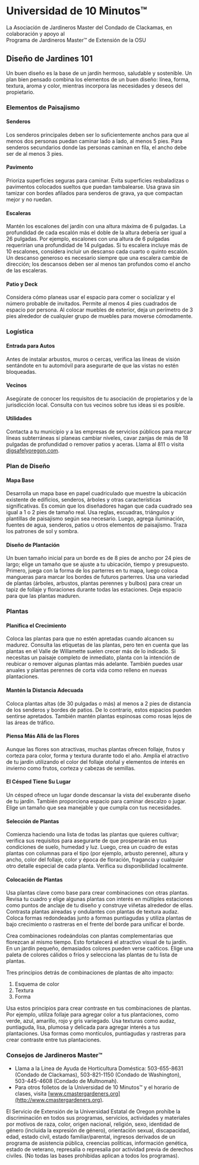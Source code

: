 # Universidad de 10 Minutos™  
La Asociación de Jardineros Master del Condado de Clackamas, en colaboración y apoyo al  
Programa de Jardineros Master™ de Extensión de la OSU  

## Diseño de Jardines 101  

Un buen diseño es la base de un jardín hermoso, saludable y sostenible. Un plan bien pensado combina los elementos de un buen diseño: línea, forma, textura, aroma y color, mientras incorpora las necesidades y deseos del propietario.  

### Elementos de Paisajismo  

#### Senderos  
Los senderos principales deben ser lo suficientemente anchos para que al menos dos personas puedan caminar lado a lado, al menos 5 pies. Para senderos secundarios donde las personas caminan en fila, el ancho debe ser de al menos 3 pies.  

#### Pavimento  
Prioriza superficies seguras para caminar. Evita superficies resbaladizas o pavimentos colocados sueltos que puedan tambalearse. Usa grava sin tamizar con bordes afilados para senderos de grava, ya que compactan mejor y no ruedan.  

#### Escaleras  
Mantén los escalones del jardín con una altura máxima de 6 pulgadas. La profundidad de cada escalón más el doble de la altura debería ser igual a 26 pulgadas. Por ejemplo, escalones con una altura de 6 pulgadas requerirían una profundidad de 14 pulgadas. Si tu escalera incluye más de 10 escalones, considera incluir un descanso cada cuarto o quinto escalón. Un descanso generoso es necesario siempre que una escalera cambie de dirección; los descansos deben ser al menos tan profundos como el ancho de las escaleras.  

#### Patio y Deck  
Considera cómo planeas usar el espacio para comer o socializar y el número probable de invitados. Permite al menos 4 pies cuadrados de espacio por persona. Al colocar muebles de exterior, deja un perímetro de 3 pies alrededor de cualquier grupo de muebles para moverse cómodamente.  

### Logística  

#### Entrada para Autos  
Antes de instalar arbustos, muros o cercas, verifica las líneas de visión sentándote en tu automóvil para asegurarte de que las vistas no estén bloqueadas.  

#### Vecinos  
Asegúrate de conocer los requisitos de tu asociación de propietarios y de la jurisdicción local. Consulta con tus vecinos sobre tus ideas si es posible.  

#### Utilidades  
Contacta a tu municipio y a las empresas de servicios públicos para marcar líneas subterráneas si planeas cambiar niveles, cavar zanjas de más de 18 pulgadas de profundidad o remover patios y aceras. Llama al 811 o visita [digsafelyoregon.com](https://digsafelyoregon.com).  

### Plan de Diseño  

#### Mapa Base  
Desarrolla un mapa base en papel cuadriculado que muestre la ubicación existente de edificios, senderos, árboles y otras características significativas. Es común que los diseñadores hagan que cada cuadrado sea igual a 1 o 2 pies de tamaño real. Usa reglas, escuadras, triángulos y plantillas de paisajismo según sea necesario. Luego, agrega iluminación, fuentes de agua, senderos, patios u otros elementos de paisajismo. Traza los patrones de sol y sombra.  

#### Diseño de Plantación  
Un buen tamaño inicial para un borde es de 8 pies de ancho por 24 pies de largo; elige un tamaño que se ajuste a tu ubicación, tiempo y presupuesto. Primero, juega con la forma de los parterres en tu mapa, luego coloca mangueras para marcar los bordes de futuros parterres. Usa una variedad de plantas (árboles, arbustos, plantas perennes y bulbos) para crear un tapiz de follaje y floraciones durante todas las estaciones. Deja espacio para que las plantas maduren.  

### Plantas  

#### Planifica el Crecimiento  
Coloca las plantas para que no estén apretadas cuando alcancen su madurez. Consulta las etiquetas de las plantas, pero ten en cuenta que las plantas en el Valle de Willamette suelen crecer más de lo indicado. Si necesitas un paisaje completo de inmediato, planta con la intención de reubicar o remover algunas plantas más adelante. También puedes usar anuales y plantas perennes de corta vida como relleno en nuevas plantaciones.  

#### Mantén la Distancia Adecuada  
Coloca plantas altas (de 30 pulgadas o más) al menos a 2 pies de distancia de los senderos y bordes de patios. De lo contrario, estos espacios pueden sentirse apretados. También mantén plantas espinosas como rosas lejos de las áreas de tráfico.  

#### Piensa Más Allá de las Flores  
Aunque las flores son atractivas, muchas plantas ofrecen follaje, frutos y corteza para color, forma y textura durante todo el año. Amplía el atractivo de tu jardín utilizando el color del follaje otoñal y elementos de interés en invierno como frutos, corteza y cabezas de semillas.  

#### El Césped Tiene Su Lugar  
Un césped ofrece un lugar donde descansar la vista del exuberante diseño de tu jardín. También proporciona espacio para caminar descalzo o jugar. Elige un tamaño que sea manejable y que cumpla con tus necesidades.  

#### Selección de Plantas  
Comienza haciendo una lista de todas las plantas que quieres cultivar; verifica sus requisitos para asegurarte de que prosperarán en tus condiciones de suelo, humedad y luz. Luego, crea un cuadro de estas plantas con columnas para el tipo (por ejemplo, arbusto perenne), altura y ancho, color del follaje, color y época de floración, fragancia y cualquier otro detalle especial de cada planta. Verifica su disponibilidad localmente.  

#### Colocación de Plantas  
Usa plantas clave como base para crear combinaciones con otras plantas. Revisa tu cuadro y elige algunas plantas con interés en múltiples estaciones como puntos de anclaje de tu diseño y construye viñetas alrededor de ellas. Contrasta plantas aireadas y ondulantes con plantas de textura audaz. Coloca formas redondeadas junto a formas puntiagudas y utiliza plantas de bajo crecimiento o rastreras en el frente del borde para unificar el borde.  

Crea combinaciones rodeándolas con plantas complementarias que florezcan al mismo tiempo. Esto fortalecerá el atractivo visual de tu jardín. En un jardín pequeño, demasiados colores pueden verse caóticos. Elige una paleta de colores cálidos o fríos y selecciona las plantas de tu lista de plantas.  

Tres principios detrás de combinaciones de plantas de alto impacto:  
1. Esquema de color  
2. Textura  
3. Forma  

Usa estos principios para crear contraste en tus combinaciones de plantas. Por ejemplo, utiliza follaje para agregar color a tus plantaciones, como verde, azul, amarillo, rojo y gris variegado. Usa texturas como audaz, puntiaguda, lisa, plumosa y delicada para agregar interés a tus plantaciones. Usa formas como montículos, puntiagudas y rastreras para crear contraste entre tus plantaciones.  

### Consejos de Jardineros Master™  

- Llama a la Línea de Ayuda de Horticultura Doméstica: 503-655-8631 (Condado de Clackamas), 503-821-1150 (Condado de Washington), 503-445-4608 (Condado de Multnomah).  
- Para otros folletos de la Universidad de 10 Minutos™ y el horario de clases, visita [www.cmastergardeners.org](http://www.cmastergardeners.org).  

El Servicio de Extensión de la Universidad Estatal de Oregon prohíbe la discriminación en todos sus programas, servicios, actividades y materiales por motivos de raza, color, origen nacional, religión, sexo, identidad de género (incluida la expresión de género), orientación sexual, discapacidad, edad, estado civil, estado familiar/parental, ingresos derivados de un programa de asistencia pública, creencias políticas, información genética, estado de veterano, represalia o represalia por actividad previa de derechos civiles. (No todas las bases prohibidas aplican a todos los programas).